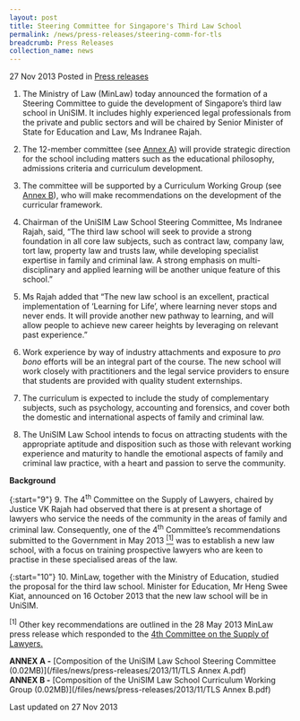 ```yaml
---
layout: post
title: Steering Committee for Singapore's Third Law School
permalink: /news/press-releases/steering-comm-for-tls
breadcrumb: Press Releases
collection_name: news
---
```


27 Nov 2013 Posted in [Press releases](/news/press-releases)

1. The Ministry of Law (MinLaw) today announced the formation of a Steering Committee to guide the development of Singapore’s third law school in UniSIM.  It includes highly experienced legal professionals from the private and public sectors and will be chaired by Senior Minister of State for Education and Law, Ms Indranee Rajah.


2. The 12-member committee (see <u>Annex A</u>) will provide strategic direction for the school including matters such as the educational philosophy, admissions criteria and curriculum development. 


3. The committee will be supported by a Curriculum Working Group (see <u>Annex B</u>), who will make recommendations on the development of the curricular framework.


4. Chairman of the UniSIM Law School Steering Committee, Ms Indranee Rajah, said, “The third law school will seek to provide a strong foundation in all core law subjects, such as contract law, company law, tort law, property law and trusts law, while developing specialist expertise in family and criminal law. A strong emphasis on multi-disciplinary and applied learning will be another unique feature of this school.”


5. Ms Rajah added that “The new law school is an excellent, practical implementation of ‘Learning for Life’, where learning never stops and never ends. It will provide another new pathway to learning, and will allow people to achieve new career heights by leveraging on relevant past experience.”


6. Work experience by way of industry attachments and exposure to *pro bono* efforts will be an integral part of the course.  The new school will work closely with practitioners and the legal service providers to ensure that students are provided with quality student externships.


7. The curriculum is expected to include the study of complementary subjects, such as psychology, accounting and forensics, and cover both the domestic and international aspects of family and criminal law.


8. The UniSIM Law School intends to focus on attracting students with the appropriate aptitude and disposition such as those with relevant working experience and maturity to handle the emotional aspects of family and criminal law practice, with a heart and passion to serve the community.

**Background**

{:start="9"}
9. The 4<sup>th</sup> Committee on the Supply of Lawyers, chaired by Justice VK Rajah had observed that there is at present a shortage of lawyers who service the needs of the community in the areas of family and criminal law. Consequently, one of the 4<sup>th</sup> Committee’s recommendations submitted to the Government in May 2013 <a href="#ABC"><sup>[1]</sup></a> was to establish a new law school, with a focus on training prospective lawyers who are keen to practise in these specialised areas of the law.


{:start="10"}
10. MinLaw, together with the Ministry of Education, studied the proposal for the third law school. Minister for Education, Mr Heng Swee Kiat, announced on 16 October 2013 that the new law school will be in UniSIM.


<sup id="ABC">[1]</sup> Other key recommendations are outlined in the 28 May 2013 MinLaw press release which responded to the [4th Committee on the Supply of Lawyers.](/news/press-releases/government-welcomes-key-recommendations-of-the-4th-committee-on-the-supply-of-lawyers)

**ANNEX A -** [Composition of the UniSIM Law School Steering Committee (0.02MB)](/files/news/press-releases/2013/11/TLS Annex A.pdf)  
**ANNEX B -** [Composition of the UniSIM Law School Curriculum Working Group (0.02MB)](/files/news/press-releases/2013/11/TLS Annex B.pdf)

<p class="right-side-updated">Last updated on 27 Nov 2013</p>



